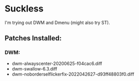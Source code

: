 # Suckless

I'm trying out DWM and Dmenu (might also try ST).

## Patches Installed:
### DWM:
 - dwm-alwayscenter-20200625-f04cac6.diff
 - dwm-swallow-6.3.diff
 - dwm-noborderselflickerfix-2022042627-d93ff48803f0.diff
